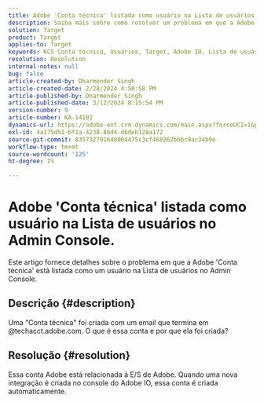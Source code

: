 ```yaml
---
title: Adobe 'Conta técnica' listada como usuário na Lista de usuários no Admin Console.
description: Saiba mais sobre como resolver um problema em que a Adobe "Conta técnica" está listada como usuário na Lista de usuários no Admin Console.
solution: Target
product: Target
applies-to: Target
keywords: KCS Conta técnica, Usuários, Target, Adobe IO, Lista de usuários
resolution: Resolution
internal-notes: null
bug: false
article-created-by: Dharmender Singh
article-created-date: 2/28/2024 4:50:58 PM
article-published-by: Dharmender Singh
article-published-date: 3/12/2024 8:15:54 PM
version-number: 9
article-number: KA-14102
dynamics-url: https://adobe-ent.crm.dynamics.com/main.aspx?forceUCI=1&pagetype=entityrecord&etn=knowledgearticle&id=ac309a87-59d6-ee11-9079-6045bd006295
exl-id: 4a175d51-bf1a-4238-86d4-d6deb128a172
source-git-commit: 835732791640004475c3cf468262bbbc9ac34b9e
workflow-type: tm+mt
source-wordcount: '125'
ht-degree: 1%

---
```


# Adobe &#39;Conta técnica&#39; listada como usuário na Lista de usuários no Admin Console.


Este artigo fornece detalhes sobre o problema em que a Adobe &#39;Conta técnica&#39; está listada como um usuário na Lista de usuários no Admin Console.

## Descrição {#description}


Uma &quot;Conta técnica&quot; foi criada com um email que termina em @techacct.adobe.com. O que é essa conta e por que ela foi criada?


## Resolução {#resolution}


Essa conta Adobe está relacionada à E/S de Adobe. Quando uma nova integração é criada no console do Adobe IO, essa conta é criada automaticamente.
